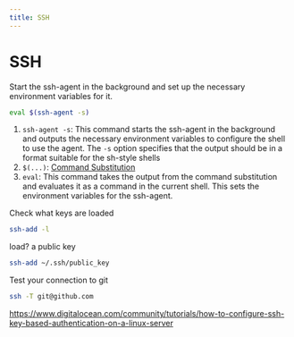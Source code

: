 ```yaml
---
title: SSH
---
```


# SSH

Start the ssh-agent in the background and set up the necessary environment variables for it.
```bash
eval $(ssh-agent -s)
```
1. `ssh-agent -s`: This command starts the ssh-agent in the background and outputs the necessary environment variables to configure the shell to use the agent. The `-s` option specifies that the output should be in a format suitable for the sh-style shells
2. `$(...)`: [Command Substitution](./shell_commands.md)
3. `eval`: This command takes the output from the command substitution and evaluates it as a command in the current shell. This sets the environment variables for the ssh-agent.


Check what keys are loaded
```bash
ssh-add -l
```

load? a public key
```bash
ssh-add ~/.ssh/public_key
```

Test your connection to git
```bash
ssh -T git@github.com
```


https://www.digitalocean.com/community/tutorials/how-to-configure-ssh-key-based-authentication-on-a-linux-server